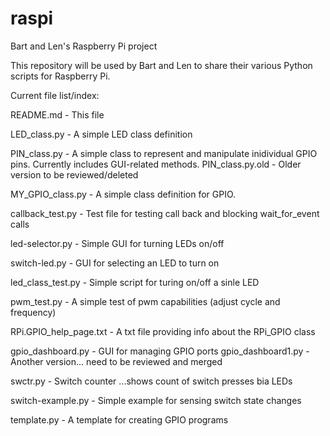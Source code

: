 # raspi
Bart and Len's Raspberry Pi project

This repository will be used by Bart and Len to share their various Python scripts for Raspberry Pi.

Current file list/index:

README.md			    - This file

LED_class.py		  - A simple LED class definition

PIN_class.py      - A simple class to represent and manipulate inidividual GPIO pins. Currently includes GUI-related methods.
PIN_class.py.old  - Older version to be reviewed/deleted

MY_GPIO_class.py  - A simple class definition for GPIO.

callback_test.py	- Test file for testing call back and blocking wait_for_event calls

led-selector.py		- Simple GUI for turning LEDs on/off

switch-led.py		  - GUI for selecting an LED to turn on

led_class_test.py - Simple script for turing on/off a sinle LED

pwm_test.py	      - A simple test of pwm capabilities (adjust cycle and frequency)

RPi.GPIO_help_page.txt  - A txt file providing info about the RPi_GPIO class

gpio_dashboard.py	- GUI for managing GPIO ports 
gpio_dashboard1.py - Another version... need to be reviewed and merged

swctr.py          - Switch counter ...shows count of switch presses bia LEDs

switch-example.py - Simple example for sensing switch state changes

template.py       - A template for creating GPIO programs
